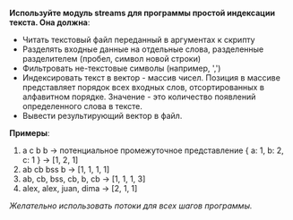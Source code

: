 __Используйте модуль streams для программы простой индексации текста.
Она должна__:

 - Читать текстовый файл переданный в аргументах к скрипту
 - Разделять входные данные на отдельные слова, разделенные разделителем (пробел, символ новой строки)
 - Фильтровать не-текстовые символы (например, ',')
 - Индексировать текст в вектор - массив чисел. Позиция в массиве представляет порядок всех входных слов, отсортированных в алфавитном порядке. Значение - это количество появлений определенного слова в тексте.
 - Вывести результирующий вектор в файл. 

 __Примеры__:

1. a c b b -> потенциальное промежуточное представление { a: 1, b: 2, c: 1 } -> [1, 2, 1]
2. ab cb bss b -> [1, 1, 1, 1]
3. ab, cb, bss, cb, b, cb -> [1, 1, 1, 3]
4. alex, alex, juan, dima -> [2, 1, 1]

*Желательно использовать потоки для всех шагов программы.*

